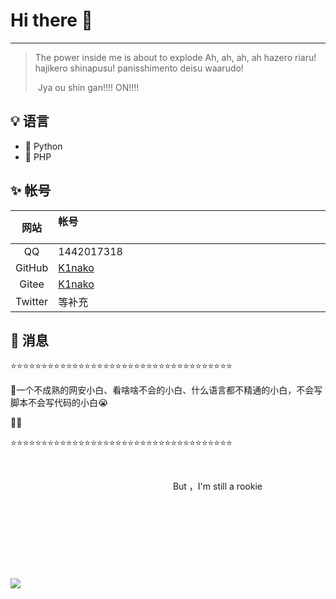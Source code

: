 # Hi there :wave:

---

> The power inside me is about to explode
> Ah, ah, ah, ah
> hazero riaru! hajikero shinapusu! panisshimento deisu waarudo!
>
> ​                     Jya ou shin gan!!!! ON!!!!                      

## :bulb: 语言

-   :snake: Python
-   :checkered_flag: PHP

## :sparkles: 帐号

|  网站   | 帐号&nbsp; &nbsp; &nbsp; &nbsp; &nbsp; &nbsp; &nbsp; &nbsp; &nbsp; &nbsp; &nbsp; &nbsp; &nbsp; &nbsp; &nbsp;&nbsp; &nbsp; &nbsp; &nbsp; &nbsp; &nbsp;&nbsp; &nbsp; &nbsp; &nbsp; &nbsp; &nbsp; &nbsp; &nbsp; &nbsp; &nbsp; &nbsp; &nbsp; &nbsp; &nbsp; &nbsp;&nbsp; &nbsp; &nbsp; &nbsp; &nbsp; &nbsp;&nbsp; &nbsp; &nbsp; &nbsp; &nbsp; &nbsp; &nbsp; &nbsp; &nbsp; &nbsp; &nbsp; &nbsp; &nbsp; &nbsp; &nbsp;&nbsp; &nbsp; &nbsp; &nbsp; &nbsp; &nbsp; |
| :-----: | :----------------------------------------------------------- |
|   QQ    | 1442017318                                                   |
| GitHub  | [K1nako](https://github.com/K1nako0)                         |
|  Gitee  | [K1nako ](https://gitee.com/K1nako)                          |
| Twitter | 等补充                                                       |

## :speech_balloon: 消息

:star::star::star::star::star::star::star::star::star::star::star::star::star::star::star::star::star::star::star::star::star::star::star::star::star::star::star::star::star::star::star::star::star::star::star::star:

:sparkling_heart:一个不成熟的网安小白、看啥啥不会的小白、什么语言都不精通的小白，不会写脚本不会写代码的小白:sob:

:sparkling_heart::smile:

:star::star::star::star::star::star::star::star::star::star::star::star::star::star::star::star::star::star::star::star::star::star::star::star::star::star::star::star::star::star::star::star::star::star::star::star:

&emsp;  &nbsp;

 &nbsp; &nbsp; &nbsp; &nbsp; &nbsp; &nbsp; &nbsp; &nbsp; &nbsp; &nbsp; &nbsp; &nbsp; &nbsp; &nbsp;&nbsp; &nbsp; &nbsp; &nbsp; &nbsp; &nbsp;&nbsp; &nbsp; &nbsp; &nbsp; &nbsp; &nbsp; &nbsp; &nbsp; &nbsp; &nbsp;  &nbsp;   &nbsp; &nbsp; &nbsp;  But ，I'm still a rookie

&emsp;  

&emsp;  

&emsp;  

&emsp;  

![](http://k1nako-images.netlify.app/images/touxiang.jpg)

